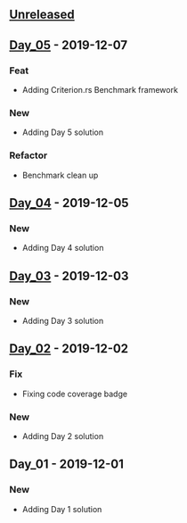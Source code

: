 <a name="unreleased"></a>
## [Unreleased]


<a name="Day_05"></a>
## [Day_05] - 2019-12-07
### Feat
- Adding Criterion.rs Benchmark framework

### New
- Adding Day 5 solution

### Refactor
- Benchmark clean up


<a name="Day_04"></a>
## [Day_04] - 2019-12-05
### New
- Adding Day 4 solution


<a name="Day_03"></a>
## [Day_03] - 2019-12-03
### New
- Adding Day 3 solution


<a name="Day_02"></a>
## [Day_02] - 2019-12-02
### Fix
- Fixing code coverage badge

### New
- Adding Day 2 solution


<a name="Day_01"></a>
## Day_01 - 2019-12-01
### New
- Adding Day 1 solution


[Unreleased]: https://gitlab.com/linden/advent_of_code-2018/compare/Day_05...HEAD
[Day_05]: https://gitlab.com/linden/advent_of_code-2018/compare/Day_04...Day_05
[Day_04]: https://gitlab.com/linden/advent_of_code-2018/compare/Day_03...Day_04
[Day_03]: https://gitlab.com/linden/advent_of_code-2018/compare/Day_02...Day_03
[Day_02]: https://gitlab.com/linden/advent_of_code-2018/compare/Day_01...Day_02
